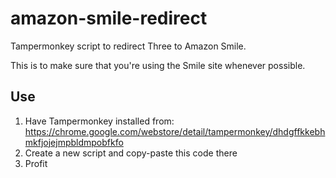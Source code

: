 # amazon-smile-redirect

Tampermonkey script to redirect Three to Amazon Smile.

This is to make sure that you're using the Smile site whenever possible.

## Use

1. Have Tampermonkey installed from: https://chrome.google.com/webstore/detail/tampermonkey/dhdgffkkebhmkfjojejmpbldmpobfkfo
1. Create a new script and copy-paste this code there
1. Profit
